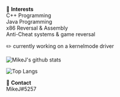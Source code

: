 🤔 **Interests**  
C++ Programming  
Java Programming  
x86 Reversal & Assembly  
Anti-Cheat systems & game reversal  

✏️ currently working on a kernelmode driver

![MikeJ's github stats](https://github-readme-stats.vercel.app/api?username=mikejaus&show_icons=true)

![Top Langs](https://github-readme-stats.vercel.app/api/top-langs/?username=mikejaus&layout=compact)

💬 **Contact**  
 MikeJ#5257  
